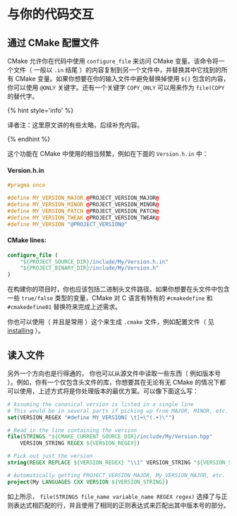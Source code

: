 # 与你的代码交互

## 通过 CMake 配置文件

CMake 允许你在代码中使用 `configure_file` 来访问 CMake 变量。该命令将一个文件（ 一般以 `.in` 结尾 ）的内容复制到另一个文件中，并替换其中它找到的所有 CMake 变量。如果你想要在你的输入文件中避免替换掉使用  `${}` 包含的内容，你可以使用 `@ONLY` 关键字。还有一个关键字 `COPY_ONLY` 可以用来作为 `file(COPY` 的替代字。

{% hint style='info' %}

译者注：这里原文讲的有些太略，后续补充内容。

{% endhint %}

这个功能在 CMake 中使用的相当频繁，例如在下面的 `Version.h.in`  中：

#### Version.h.in

```cpp
#pragma once

#define MY_VERSION_MAJOR @PROJECT_VERSION_MAJOR@
#define MY_VERSION_MINOR @PROJECT_VERSION_MINOR@
#define MY_VERSION_PATCH @PROJECT_VERSION_PATCH@
#define MY_VERSION_TWEAK @PROJECT_VERSION_TWEAK@
#define MY_VERSION "@PROJECT_VERSION@"
```

#### CMake lines:
```cmake
configure_file (
    "${PROJECT_SOURCE_DIR}/include/My/Version.h.in"
    "${PROJECT_BINARY_DIR}/include/My/Version.h"
)
```

在构建你的项目时，你也应该包括二进制头文件路径。如果你想要在头文件中包含一些 `true/false` 类型的变量，CMake 对 C 语言有特有的 `#cmakedefine` 和 `#cmakedefine01` 替换符来完成上述需求。

你也可以使用（ 并且是常用 ）这个来生成 `.cmake` 文件，例如配置文件（ 见 [installing](https://cliutils.gitlab.io/modern-cmake/chapters/install/installing.html) ）。

## 读入文件

另外一个方向也是行得通的， 你也可以从源文件中读取一些东西（ 例如版本号 ）。例如，你有一个仅包含头文件的库，你想要其在无论有无 CMake 的情况下都可以使用，上述方式将是你处理版本的最优方案。可以像下面这么写：

```cmake
# Assuming the canonical version is listed in a single line
# This would be in several parts if picking up from MAJOR, MINOR, etc.
set(VERSION_REGEX "#define MY_VERSION[ \t]+\"(.+)\"")

# Read in the line containing the version
file(STRINGS "${CMAKE_CURRENT_SOURCE_DIR}/include/My/Version.hpp"
    VERSION_STRING REGEX ${VERSION_REGEX})

# Pick out just the version
string(REGEX REPLACE ${VERSION_REGEX} "\\1" VERSION_STRING "${VERSION_STRING}")

# Automatically getting PROJECT_VERSION_MAJOR, My_VERSION_MAJOR, etc.
project(My LANGUAGES CXX VERSION ${VERSION_STRING})
```

如上所示， `file(STRINGS file_name variable_name REGEX regex)` 选择了与正则表达式相匹配的行，并且使用了相同的正则表达式来匹配出其中版本号的部分。
